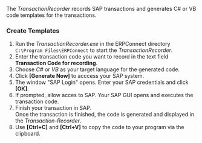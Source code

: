 The *TransactionRecorder* records SAP transactions and generates C# or VB code templates for the transactions.

### Create Templates

1. Run the *TransactionRecorder.exe* in the ERPConnect directory `C:\Program Files\ERPConnect` to start the *TransactionRecorder*.
1. Enter the transaction code you want to record in the text field **Transaction Code for recording**.
1. Choose *C#* or *VB* as your target language for the generated code.
1. Click **[Generate Now]** to acccess your SAP system.
1. The window "SAP Login" opens. Enter your SAP credentials and click **[OK]**.
1. If prompted, allow acces to SAP. Your SAP GUI opens and executes the transaction code.
1. Finish your transaction in SAP.\
   Once the transaction is finished, the code is generated and displayed in the *Transaction-Recorder*.
1. Use **[Ctrl+C]** and **[Ctrl+V]** to copy the code to your program via the clipboard.
